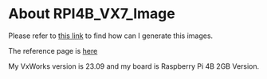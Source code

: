 # About RPI4B_VX7_Image
Please refer to [this link](https://watershade.github.io/ROS2/How_To_Install_Vxworks_On_PRI4/) to find how can I generate this images.

The reference page is [here](https://labs.windriver.com/downloads/wrsdk-vxworks7-docs/2309/README_raspberrypi4b.html)

My VxWorks version is 23.09 and my board is Raspberry Pi 4B 2GB Version.